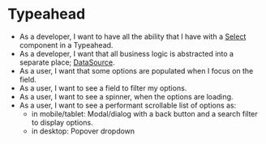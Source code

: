 # Typeahead
- As a developer, I want to have all the ability that I have with a [Select](./Select.md) component in a Typeahead.
- As a developer, I want that all business logic is abstracted into a separate place; [DataSource](../hooks/useDataSource.md).
- As a user, I want that some options are populated when I focus on the field.
- As a user, I want to see a field to filter my options.
- As a user, I want to see a spinner, when the options are loading.
- As a user, I want to see a performant scrollable list of options as:
    - in mobile/tablet: Modal/dialog with a back button and a search filter to display options.
    - in desktop: Popover dropdown